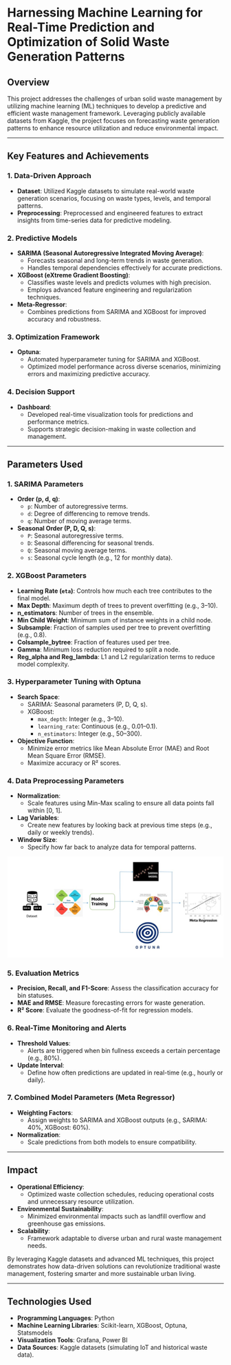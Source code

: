 # Harnessing Machine Learning for Real-Time Prediction and Optimization of Solid Waste Generation Patterns

## Overview
This project addresses the challenges of urban solid waste management by utilizing machine learning (ML) techniques to develop a predictive and efficient waste management framework. Leveraging publicly available datasets from Kaggle, the project focuses on forecasting waste generation patterns to enhance resource utilization and reduce environmental impact.

---

## Key Features and Achievements
### **1. Data-Driven Approach**
- **Dataset**: Utilized Kaggle datasets to simulate real-world waste generation scenarios, focusing on waste types, levels, and temporal patterns.
- **Preprocessing**: Preprocessed and engineered features to extract insights from time-series data for predictive modeling.

### **2. Predictive Models**
- **SARIMA (Seasonal Autoregressive Integrated Moving Average)**: 
  - Forecasts seasonal and long-term trends in waste generation.
  - Handles temporal dependencies effectively for accurate predictions.
- **XGBoost (eXtreme Gradient Boosting)**:
  - Classifies waste levels and predicts volumes with high precision.
  - Employs advanced feature engineering and regularization techniques.
- **Meta-Regressor**:
  - Combines predictions from SARIMA and XGBoost for improved accuracy and robustness.

### **3. Optimization Framework**
- **Optuna**:
  - Automated hyperparameter tuning for SARIMA and XGBoost.
  - Optimized model performance across diverse scenarios, minimizing errors and maximizing predictive accuracy.

### **4. Decision Support**
- **Dashboard**:
  - Developed real-time visualization tools for predictions and performance metrics.
  - Supports strategic decision-making in waste collection and management.

---

## Parameters Used
### **1. SARIMA Parameters**
- **Order (p, d, q)**:
  - `p`: Number of autoregressive terms.
  - `d`: Degree of differencing to remove trends.
  - `q`: Number of moving average terms.
- **Seasonal Order (P, D, Q, s)**:
  - `P`: Seasonal autoregressive terms.
  - `D`: Seasonal differencing for seasonal trends.
  - `Q`: Seasonal moving average terms.
  - `s`: Seasonal cycle length (e.g., 12 for monthly data).

### **2. XGBoost Parameters**
- **Learning Rate (`eta`)**: Controls how much each tree contributes to the final model.
- **Max Depth**: Maximum depth of trees to prevent overfitting (e.g., 3–10).
- **n_estimators**: Number of trees in the ensemble.
- **Min Child Weight**: Minimum sum of instance weights in a child node.
- **Subsample**: Fraction of samples used per tree to prevent overfitting (e.g., 0.8).
- **Colsample_bytree**: Fraction of features used per tree.
- **Gamma**: Minimum loss reduction required to split a node.
- **Reg_alpha and Reg_lambda**: L1 and L2 regularization terms to reduce model complexity.

### **3. Hyperparameter Tuning with Optuna**
- **Search Space**:
  - SARIMA: Seasonal parameters (P, D, Q, s).
  - XGBoost:
    - `max_depth`: Integer (e.g., 3–10).
    - `learning_rate`: Continuous (e.g., 0.01–0.1).
    - `n_estimators`: Integer (e.g., 50–300).
- **Objective Function**:
  - Minimize error metrics like Mean Absolute Error (MAE) and Root Mean Square Error (RMSE).
  - Maximize accuracy or R² scores.

### **4. Data Preprocessing Parameters**
- **Normalization**:
  - Scale features using Min-Max scaling to ensure all data points fall within [0, 1].
- **Lag Variables**:
  - Create new features by looking back at previous time steps (e.g., daily or weekly trends).
- **Window Size**:
  - Specify how far back to analyze data for temporal patterns.

![System Model](https://github.com/fawaz165/waste-management-prediction/blob/main/images/1.working%20mechanism.png)


### **5. Evaluation Metrics**
- **Precision, Recall, and F1-Score**: Assess the classification accuracy for bin statuses.
- **MAE and RMSE**: Measure forecasting errors for waste generation.
- **R² Score**: Evaluate the goodness-of-fit for regression models.

### **6. Real-Time Monitoring and Alerts**
- **Threshold Values**:
  - Alerts are triggered when bin fullness exceeds a certain percentage (e.g., 80%).
- **Update Interval**:
  - Define how often predictions are updated in real-time (e.g., hourly or daily).

### **7. Combined Model Parameters (Meta Regressor)**
- **Weighting Factors**:
  - Assign weights to SARIMA and XGBoost outputs (e.g., SARIMA: 40%, XGBoost: 60%).
- **Normalization**:
  - Scale predictions from both models to ensure compatibility.

---

## Impact
- **Operational Efficiency**:
  - Optimized waste collection schedules, reducing operational costs and unnecessary resource utilization.
- **Environmental Sustainability**:
  - Minimized environmental impacts such as landfill overflow and greenhouse gas emissions.
- **Scalability**:
  - Framework adaptable to diverse urban and rural waste management needs.

By leveraging Kaggle datasets and advanced ML techniques, this project demonstrates how data-driven solutions can revolutionize traditional waste management, fostering smarter and more sustainable urban living.

---

## Technologies Used
- **Programming Languages**: Python
- **Machine Learning Libraries**: Scikit-learn, XGBoost, Optuna, Statsmodels
- **Visualization Tools**: Grafana, Power BI
- **Data Sources**: Kaggle datasets (simulating IoT and historical waste data).
